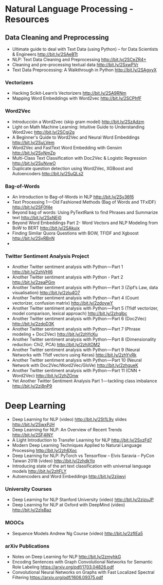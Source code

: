 # Natural Language Processing - Resources

## Data Cleaning and Preprocessing
* Ultimate guide to deal with Text Data (using Python) – for Data Scientists & Engineers http://bit.ly/2SAeBTt
* NLP: Text Data Cleaning and Preprocessing http://bit.ly/2SCeZR4+
* Cleaning and pre-processing textual data http://bit.ly/2SxwPVr
* Text Data Preprocessing: A Walkthrough in Python http://bit.ly/2SAgyyX

### Vectorizers
* Hacking Scikit-Learn’s Vectorizers http://bit.ly/2SA9RNm
* Mapping Word Embeddings with Word2vec http://bit.ly/2SCPhfF
### Word2Vec
* Introducción a Word2vec (skip gram model) http://bit.ly/2SzAdzm
* Light on Math Machine Learning: Intuitive Guide to Understanding Word2vec http://bit.ly/2SCgi2q
* A Beginner's Quide to Word2Vec and Neural Word Embeddings http://bit.ly/2SuLVem
* Word2Vec and FastText Word Embedding with Gensim http://bit.ly/2SyNmZp
* Multi-Class Text Classification with Doc2Vec & Logistic Regression http://bit.ly/2SuNvwO
* Duplicate question detection using Word2Vec, XGBoost and Autoencoders http://bit.ly/2SuQLs2

### Bag-of-Words
* An Introduction to Bag-of-Words in NLP http://bit.ly/2Sy36f6
* Text Processing 1 — Old Fashioned Methods (Bag of Words and TFxIDF) http://bit.ly/2SF0f4e
* Beyond bag of words: Using PyTextRank to find Phrases and Summarize text http://bit.ly/2SxNEj0
* Beyond Word Embeddings Part 2- Word Vectors and NLP Modeling from BoW to BERT http://bit.ly/2SAkujx
* Finding Similar Quora Questions with BOW, TFIDF and Xgboost http://bit.ly/2SyRBnN
* 

### Twitter Sentiment Analysis Project
* Another Twitter sentiment analysis with Python — Part 1 http://bit.ly/2zhVHI6
* Another Twitter sentiment analysis with Python - Part 2 http://bit.ly/2zeaPGm
* Another Twitter sentiment analysis with Python — Part 3 (Zipf’s Law, data visualisation) http://bit.ly/2zlu4O7
* Another Twitter sentiment analysis with Python — Part 4 (Count vectorizer, confusion matrix) http://bit.ly/2zdoywY
* Another Twitter sentiment analysis with Python — Part 5 (Tfidf vectorizer, model comparison, lexical approach) http://bit.ly/2zhglbc
* Another Twitter sentiment analysis with Python — Part 6 (Doc2Vec) http://bit.ly/2zdoD3K
* Another Twitter sentiment analysis with Python — Part 7 (Phrase modeling + Doc2Vec) http://bit.ly/2zhYcKu
* Another Twitter sentiment analysis with Python — Part 8 (Dimensionality reduction: Chi2, PCA) http://bit.ly/2zhXOM2
* Another Twitter sentiment analysis with Python — Part 9 (Neural Networks with Tfidf vectors using Keras) http://bit.ly/2zhYyRk
* Another Twitter sentiment analysis with Python — Part 10 (Neural Network with Doc2Vec/Word2Vec/GloVe) http://bit.ly/2zhgueK
* Another Twitter sentiment analysis with Python — Part 11 (CNN + Word2Vec) http://bit.ly/2zhZOnw
* Yet Another Twitter Sentiment Analysis Part 1 — tackling class imbalance http://bit.ly/2zi8nP9

# Deep Learning
* Deep Learning for NLP (video) http://bit.ly/2St1L9v slides http://bit.ly/2SwxPJH 
* Deep Learning for NLP: An Overview of Recent Trends http://bit.ly/2SF4iNY
* A Light Introduction to Transfer Learning for NLP http://bit.ly/2SxzFd7
* Modern Deep Learning Techniques Applied to Natural Language Processing http://bit.ly/2zh6Xoc
* Deep Learning for NLP: PyTorch vs Tensorflow – Elvis Saravia – PyCon Taiwan 2018 (video) http://bit.ly/2zhdkYq
* Introducing state of the art text classification with universal language models http://bit.ly/2zltFLY
* Autoencoders and Word Embeddings http://bit.ly/2ziiwvj 

### University Courses
* Deep Learning for NLP Stanford University (video) http://bit.ly/2zjzuJP
* Deep Learning for NLP at Oxford with DeepMind (video) http://bit.ly/2zlsBaz
### MOOCs
* Sequence Models Andrew Ng Course (video) http://bit.ly/2zfIEa5 

### arXiv Publications
* Notes on Deep Learning for NLP http://bit.ly/2zmyhkG
* Encoding Sentences with Graph Convolutional Networks for Semantic Role Labeling https://arxiv.org/pdf/1703.04826.pdf
* Convolutional Neural Networks on Graphs with Fast Localized Spectral Filtering https://arxiv.org/pdf/1606.09375.pdf
